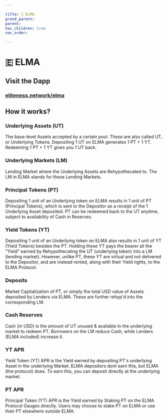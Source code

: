 ```yaml
---

title: 🏦 ELMA
grand_parent:
parent:
has_children: true
nav_order:

---
```


# 🇪 ELMA

## Visit the Dapp
### [eliteness.network/elma](https://eliteness.network/elma)


## How it works?
### Underlying Assets (UT)
The base-level Assets accepted by a certain pool. These are also called UT, or Underlying Tokens. Depositing 1 UT on ELMA generates 1 PT + 1 YT. Redeeming 1 PT + 1 YT gives you 1 UT back.

### Underlying Markets (LM)
Lending Market where the Underlying Assets are Rehypothecated to. The LM in ELMA stands for these Lending Markets.

### Principal Tokens (PT)
Depositing 1 unit of an Underlying token on ELMA results in 1 unit of PT (Principal Tokens), which is sent to the Depositor as a receipt of the 1 Underlying Asset deposited. PT can be redeemed back to the UT anytime, subject to availability of Cash in Reserves.

### Yield Tokens (YT)
Depositing 1 unit of an Underlying token on ELMA also results in 1 unit of YT (Yield Tokens) besides the PT. Holding these YT pays the bearer all the "Yield" earned by Rehypothecating the UT (underlying token) into a LM (lending market). However, unlike PT, these YT are virtual and not delivered to the Depositor, and are instead rented, along with their Yield rights, to the ELMA Protocol.

### Deposits
Market Capitalization of PT, or simply the total USD value of Assets deposited by Lenders via ELMA. These are further rehyp'd into the corresponding LM.

### Cash Reserves
Cash (in USD) is the amount of UT unused & available in the underlying market to redeem PT. Borrowers on the LM reduce Cash, while Lenders (ELMA included) increase it.

### YT APR
Yield Token (YT) APR is the Yield earned by depositing PT's underlying Asset in the underlying Market. ELMA depositors dont earn this, but ELMA (the protocol) does. To earn this, you can deposit directly at the underlying market.

### PT APR
Principal Token (YT) APR is the Yield earned by Staking PT on the ELMA Protocol Gauges directly. Users may choose to stake PT on ELMA or use their PT elsewhere outside ELMA.


